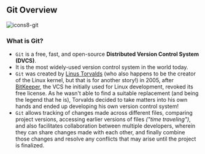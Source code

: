 ## Git Overview
![icons8-git](https://github.com/quincyfox/git-notes/assets/152384382/26ae0f06-8561-409a-87a1-8772b874f22a)

### What is Git?
- `Git` is a free, fast, and open-source **Distributed Version Control System (DVCS)**.
- It is the most widely-used version control system in the world today.
- `Git` was created by [Linus Torvalds](https://en.wikipedia.org/wiki/Linus_Torvalds) (who also happens to be the creator of the Linux kernel, but that is for another story!) in 2005, after [BitKeeper](https://www.bitkeeper.org/), the VCS he initially used for Linux development, revoked its free license. As he wasn't able to find a suitable replacement (and being the legend that he is), Torvalds decided to take matters into his own hands and ended up developing his own version control system!
- `Git` allows tracking of changes made across different files, comparing project versions, accessing earlier versions of files *("time traveling")*, and also facilitates collaboration between multiple developers, wherein they can share changes made with each other, and finally combine those changes and resolve any conflicts that may arise until the project is finalized.
